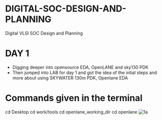 # DIGITAL-SOC-DESIGN-AND-PLANNING
Digital VLSI SOC Design and Planning
# DAY 1 
- Digging deeper into opensource EDA, OpenLANE and sky130 PDK
- Then jumped into LAB for day 1 and got the idea of the intial steps and more about using SKYWATER 130m PDK, Openlane EDA
# Commands given in the terminal 
  cd Desktop
  cd work/tools
  cd openlane_working_dir
  cd openlane
![1a](https://github.com/BhanuBangari/DIGITAL-SOC-DESIGN-AND-PLANNING/assets/166434514/e23aa061-e61a-4856-be77-2aa5cf834b61)
